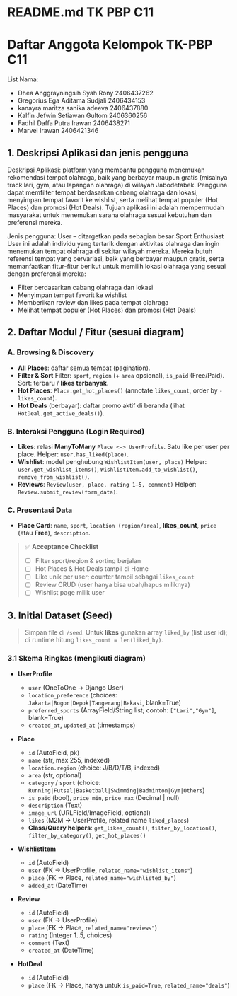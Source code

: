 # README.md TK PBP C11

# Daftar Anggota Kelompok TK-PBP C11
List Nama:
- Dhea Anggrayningsih Syah Rony 2406437262
- Gregorius Ega Aditama Sudjali 2406434153
- kanayra maritza sanika adeeva 2406437880
- Kalfin Jefwin Setiawan Gultom 2406360256
- Fadhil Daffa Putra Irawan 2406438271
- Marvel Irawan 2406421346

## 1. Deskripsi Aplikasi dan jenis pengguna
Deskripsi Aplikasi: platform yang membantu pengguna menemukan rekomendasi tempat olahraga, baik yang berbayar maupun gratis (misalnya track lari, gym, atau lapangan olahraga) di wilayah Jabodetabek. Pengguna dapat memfilter tempat berdasarkan cabang olahraga dan lokasi, menyimpan tempat favorit ke wishlist, serta melihat tempat populer (Hot Places) dan promosi (Hot Deals). Tujuan aplikasi ini adalah mempermudah masyarakat untuk menemukan sarana olahraga sesuai kebutuhan dan preferensi mereka. 

Jenis pengguna: User – ditargetkan pada sebagian besar Sport Enthusiast
User ini adalah individu yang tertarik dengan aktivitas olahraga dan ingin menemukan tempat olahraga di sekitar wilayah mereka. Mereka butuh referensi tempat yang bervariasi, baik yang berbayar maupun gratis, serta memanfaatkan fitur-fitur berikut untuk memilih lokasi olahraga yang sesuai dengan preferensi mereka:
- Filter berdasarkan cabang olahraga dan lokasi
- Menyimpan tempat favorit ke wishlist
- Memberikan review dan likes pada tempat olahraga
- Melihat tempat populer (Hot Places) dan promosi (Hot Deals)


## 2. Daftar Modul / Fitur (sesuai diagram)

### A. Browsing & Discovery

* **All Places**: daftar semua tempat (pagination).
* **Filter & Sort**
  Filter: `sport`, `region` (+ `area` opsional), `is_paid` (Free/Paid).
  Sort: terbaru / **likes terbanyak**.
* **Hot Places**: `Place.get_hot_places()` (annotate `likes_count`, order by `-likes_count`).
* **Hot Deals** (berbayar): daftar promo aktif di beranda (lihat `HotDeal.get_active_deals()`).

### B. Interaksi Pengguna (Login Required)

* **Likes**: relasi **ManyToMany** `Place <-> UserProfile`. Satu like per user per place.
  Helper: `user.has_liked(place)`.
* **Wishlist**: model penghubung `WishlistItem(user, place)`
  Helper: `user.get_wishlist_items()`, `WishlistItem.add_to_wishlist()`, `remove_from_wishlist()`.
* **Reviews**: `Review(user, place, rating 1–5, comment)`
  Helper: `Review.submit_review(form_data)`.

### C. Presentasi Data

* **Place Card**: `name`, `sport`, `location (region/area)`, **likes_count**, `price` (atau **Free**), `description`.

> ✅ **Acceptance Checklist**
>
> * [ ] Filter sport/region & sorting berjalan
> * [ ] Hot Places & Hot Deals tampil di Home
> * [ ] Like unik per user; counter tampil sebagai `likes_count`
> * [ ] Review CRUD (user hanya bisa ubah/hapus miliknya)
> * [ ] Wishlist page milik user

## 3. Initial Dataset (Seed)

> Simpan file di `/seed`. Untuk **likes** gunakan array `liked_by` (list user id); di runtime hitung `likes_count = len(liked_by)`.

### 3.1 Skema Ringkas (mengikuti diagram)

* **UserProfile**

  * `user` (OneToOne → Django User)
  * `location_preference` (choices: `Jakarta|Bogor|Depok|Tangerang|Bekasi`, blank=True)
  * `preferred_sports` (ArrayField/String list; contoh: `["Lari","Gym"]`, blank=True)
  * `created_at`, `updated_at` (timestamps)

* **Place**

  * `id` (AutoField, pk)
  * `name` (str, max 255, indexed)
  * `location.region` (choice: J/B/D/T/B, indexed)
  * `area` (str, optional)
  * `category` / `sport` (choice: `Running|Futsal|Basketball|Swimming|Badminton|Gym|Others`)
  * `is_paid` (bool), `price_min`, `price_max` (Decimal | null)
  * `description` (Text)
  * `image_url` (URLField/ImageField, optional)
  * `likes` (M2M → UserProfile, related name `liked_places`)
  * **Class/Query helpers**: `get_likes_count()`, `filter_by_location()`, `filter_by_category()`, `get_hot_places()`

* **WishlistItem**

  * `id` (AutoField)
  * `user` (FK → UserProfile, `related_name="wishlist_items"`)
  * `place` (FK → Place, `related_name="wishlisted_by"`)
  * `added_at` (DateTime)

* **Review**

  * `id` (AutoField)
  * `user` (FK → UserProfile)
  * `place` (FK → Place, `related_name="reviews"`)
  * `rating` (Integer 1..5, choices)
  * `comment` (Text)
  * `created_at` (DateTime)

* **HotDeal**

  * `id` (AutoField)
  * `place` (FK → Place, hanya untuk `is_paid=True`, `related_name="deals"`)



